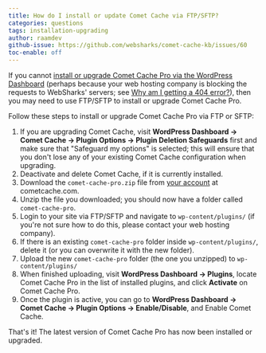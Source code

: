 ```yaml
---
title: How do I install or update Comet Cache via FTP/SFTP?
categories: questions
tags: installation-upgrading
author: raamdev
github-issue: https://github.com/websharks/comet-cache-kb/issues/60
toc-enable: off
---
```


If you cannot [install or upgrade Comet Cache Pro via the WordPress Dashboard](http://cometcache.com/kb-article/how-to-manually-upgrade-comet-cache-pro/) (perhaps because your web hosting company is blocking the requests to WebSharks' servers; see [Why am I getting a 404 error?](https://cometcache.com/kb-article/why-am-i-getting-a-404-error-when-running-the-pro-updater/)), then you may need to use FTP/SFTP to install or upgrade Comet Cache Pro.

Follow these steps to install or upgrade Comet Cache Pro via FTP or SFTP:

1. If you are upgrading Comet Cache, visit **WordPress Dashboard → Comet Cache → Plugin Options → Plugin Deletion Safeguards** first and make sure that "Safeguard my options" is selected; this will ensure that you don't lose any of your existing Comet Cache configuration when upgrading.
1. Deactivate and delete Comet Cache, if it is currently installed.
1. Download the `comet-cache-pro.zip` file from [your account](/account/) at cometcache.com.
1. Unzip the file you downloaded; you should now have a folder called `comet-cache-pro`.
1. Login to your site via FTP/SFTP and navigate to `wp-content/plugins/` (if you're not sure how to do this, please contact your web hosting company).
1. If there is an existing `comet-cache-pro` folder inside `wp-content/plugins/`, delete it (or you can overwrite it with the new folder).
1. Upload the new `comet-cache-pro` folder (the one you unzipped) to `wp-content/plugins/`
1. When finished uploading, visit **WordPress Dashboard → Plugins**, locate Comet Cache Pro in the list of installed plugins, and click **Activate** on Comet Cache Pro.
1. Once the plugin is active, you can go to **WordPress Dashboard → Comet Cache → Plugin Options → Enable/Disable**, and Enable Comet Cache.

That's it! The latest version of Comet Cache Pro has now been installed or upgraded.
